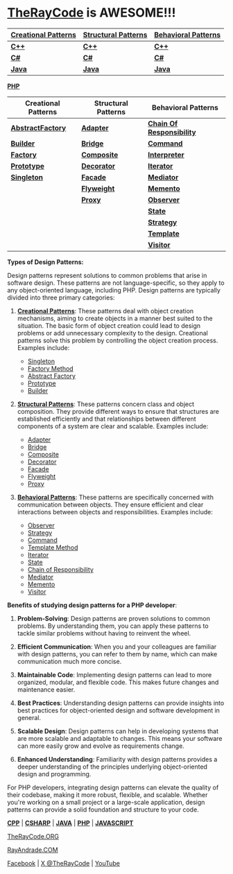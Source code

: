 # [TheRayCode](README.md) is AWESOME!!!

|**[Creational Patterns](./Creational/README.md)** | **[Structural Patterns](./Structural/README.md)** | **[Behavioral Patterns](./Behavioral/README.md)** |
|---|---|---|
|**[C++](../CPP/Creational/README.md)** | **[C++](../CPP/Structural/README.md)** | **[C++](../CPP/Behavioral/README.md)** |
|**[C#](../Csharp/Creational/README.md)** | **[C#](../Csharp/Structural/README.md)** | **[C#](../Csharp/Behavioral/README.md)** |
|**[Java](../Java/Creational/README.md)** | **[Java](../PHP/Structural/README.md)** | **[Java](../Java/Behavioral/README.md)** |

**[PHP](README.md)** 

| Creational Patterns | Structural Patterns | Behavioral Patterns |
|--------------|-----|-----------|
| [**AbstractFactory**](Creational/AbstractFactory/README.md) | [**Adapter**](./Structural/Adapter/README.md)         | [**Chain Of Responsibility**](./Behavioral/ChainOfResponsibility/README.md) |
| [**Builder**](./Creational/Builder/README.md)                 | [**Bridge**](./Structural/Bridge/README.md)           | [**Command**](./Behavioral/Command/README.md) |
| [**Factory**](./Creational/Factory/README.md)                 | [**Composite**](./Structural/Composite/README.md)     | [**Interpreter**](./Behavioral/Interpreter/README.md) |
| [**Prototype**](./Creational/Prototype/README.md)             | [**Decorator**](./Structural/Decorator/README.md)     | [**Iterator**](./Behavioral/Iterator/README.md) |
| [**Singleton**](./Creational/Singleton/README.md)             | [**Facade**](./Structural/Facade/README.md)           | [**Mediator**](./Behavioral/Mediator/README.md) |
|                                                               | [**Flyweight**](./Structural/Flyweight/README.md)     | [**Memento**](./Behavioral/Memento/README.md)  |
|                                                               | [**Proxy**](./Structural/Proxy/README.md)             | [**Observer**](./Behavioral/Observer/README.md) |
|                                                               |                                                       | [**State**](./Behavioral/State/README.md)  |
|                                                               |                                                       | [**Strategy**](./Behavioral/Strategy/README.md)  |
|                                                               |                                                       | [**Template**](./Behavioral/Template/README.md) |
|                                                               |                                                       | [**Visitor**](./Behavioral/Visitor/README.md) |


**Types of Design Patterns:**

Design patterns represent solutions to common problems that arise in software design. These patterns are not language-specific, so they apply to any object-oriented language, including PHP. Design patterns are typically divided into three primary categories:

1. **[Creational Patterns](./Creational/README.md)**: These patterns deal with object creation mechanisms, aiming to create objects in a manner best suited to the situation. The basic form of object creation could lead to design problems or add unnecessary complexity to the design. Creational patterns solve this problem by controlling the object creation process. Examples include:
   - [Singleton](./Creational/Singleton/README.md)
   - [Factory Method](./Creational/Factory/README.md)
   - [Abstract Factory](./Creational/AbstractFactory/README.md)
   - [Prototype](./Creational/Prototype/README.md)
   - [Builder](./Creational/Builder/README.md)

2. **[Structural Patterns](./Structural/README.md)**: These patterns concern class and object composition. They provide different ways to ensure that structures are established efficiently and that relationships between different components of a system are clear and scalable. Examples include:
   - [Adapter](./Structural/Adapter/README.md)
   - [Bridge](./Structural/Bridge/README.md)
   - [Composite](./Structural/Composite/README.md)
   - [Decorator](./Structural/Decorator/README.md)
   - [Facade](./Structural/Facade/README.md)
   - [Flyweight](./Structural/Flyweight/README.md)
   - [Proxy](./Structural/Proxy/README.md)

3. **[Behavioral Patterns](./Behavioral/README.md)**: These patterns are specifically concerned with communication between objects. They ensure efficient and clear interactions between objects and responsibilities. Examples include:
   - [Observer](./Behavioral/Observer/README.md)
   - [Strategy](./Behavioral/Strategy/README.md)
   - [Command](./Behavioral/Command/README.md)
   - [Template Method](./Behavioral/Template/README.md)
   - [Iterator](./Behavioral/Iterator/README.md)
   - [State](./Behavioral/State/README.md)
   - [Chain of Responsibility](./Behavioral/Observer/README.md)
   - [Mediator](./Behavioral/Mediator/README.md)
   - [Memento](./Behavioral/Memento/README.md)
   - [Visitor](./Behavioral/Visitor/README.md)

**Benefits of studying design patterns for a PHP developer**:

1. **Problem-Solving**: Design patterns are proven solutions to common problems. By understanding them, you can apply these patterns to tackle similar problems without having to reinvent the wheel.

2. **Efficient Communication**: When you and your colleagues are familiar with design patterns, you can refer to them by name, which can make communication much more concise.

3. **Maintainable Code**: Implementing design patterns can lead to more organized, modular, and flexible code. This makes future changes and maintenance easier.

4. **Best Practices**: Understanding design patterns can provide insights into best practices for object-oriented design and software development in general.

5. **Scalable Design**: Design patterns can help in developing systems that are more scalable and adaptable to changes. This means your software can more easily grow and evolve as requirements change.

6. **Enhanced Understanding**: Familiarity with design patterns provides a deeper understanding of the principles underlying object-oriented design and programming.

For PHP developers, integrating design patterns can elevate the quality of their codebase, making it more robust, flexible, and scalable. Whether you're working on a small project or a large-scale application, design patterns can provide a solid foundation and structure to your code.



**[CPP](../CPP/README.md)** | **[CSHARP](../Csharp/README.md)** | **[JAVA](../Java/README.md)**  | **[PHP](../PHP/README.md)** | **[JAVASCRIPT](../JavaScript/README.md)** 

[TheRayCode.ORG](https://www.TheRayCode.ORG)

[RayAndrade.COM](https://www.RayAndrade.com)

[Facebook](https://www.facebook.com/TheRayCode/) | [X @TheRayCode](https://www.x.com/TheRayCode/) | [YouTube](https://www.youtube.com/TheRayCode/)
